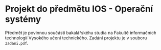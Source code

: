 # Projekt do předmětu IOS - Operační systémy

Předmět je povinnou součástí bakalářskéhu studia na Fakultě informačních technologií Vysokého učení technického. Zadání projektu je v souboru `zadani.pdf`.
